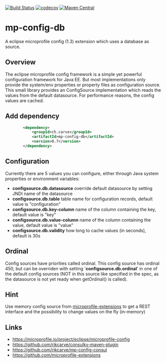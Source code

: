 [![Build Status](https://travis-ci.org/rikcarve/mp-config-db.svg?branch=master)](https://travis-ci.org/rikcarve/mp-config-db)
[![codecov](https://codecov.io/gh/rikcarve/mp-config-db/branch/master/graph/badge.svg)](https://codecov.io/gh/rikcarve/mp-config-db)
[![Maven Central](https://maven-badges.herokuapp.com/maven-central/ch.carve/mp-config-db/badge.svg?style=flat-square)](https://maven-badges.herokuapp.com/maven-central/ch.carve/mp-config-db/)

# mp-config-db
A eclipse microprofile config (1.3) extension which uses a database as source.

## Overview
The eclipse microprofile config framework is a simple yet powerful configuration framework for Java EE. But most implementations only provide the system/env properties or property files as configuration source. This small library provides an ConfigSource implementation which reads the values from the default datasource. For performance reasons, the config values are cached.

## Add dependency
```xml
        <dependency>
            <groupId>ch.carve</groupId>
            <artifactId>mp-config-db</artifactId>
            <version>0.7</version>
        </dependency>
```

## Configuration
Currently there are 5 values you can configure, either through Java system properties or environment variables:
* **configsource.db.datasource** override default datasource by setting JNDI name of the datasource
* **configsource.db.table** table name for configuration records, default value is "configuration"
* **configsource.db.key-column** name of the column containing the key, default value is "key"
* **configsource.db.value-column** name of the column containing the value, default value is "value"
* **configsource.db.validity** how long to cache values (in seconds), default is 30s

## Ordinal
Config sources have priorities called ordinal. This config source has ordinal 450, but can be overriden with setting '**configsource.db.ordinal**' in one of the default config sources (NOT in this source like specified in the spec, as the datasource is not yet ready when getOrdinal() is called).

## Hint
Use memory config source from [microprofile-extensions](https://github.com/microprofile-extensions/config-ext/tree/master/configsource-memory) to get a REST interface and the possibility to change values on the fly (in-memory)

## Links
* https://microprofile.io/project/eclipse/microprofile-config
* https://github.com/rikcarve/consulkv-maven-plugin
* https://github.com/rikcarve/mp-config-consul
* https://github.com/microprofile-extensions

